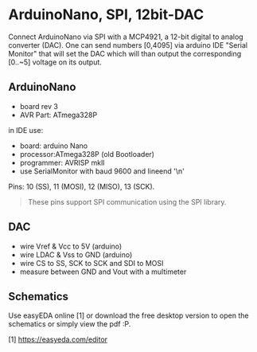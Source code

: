 ArduinoNano, SPI, 12bit-DAC
=====================

Connect ArduinoNano via SPI with a MCP4921, a 12-bit digital to analog converter (DAC).
One can send numbers [0,4095] via arduino IDE "Serial Monitor" that will set the 
DAC which will than output the corresponding [0..~5] voltage on its output. 

ArduinoNano
-----------
- board rev 3
- AVR Part: ATmega328P

in IDE use:
 - board: arduino Nano
 - processor:ATmega328P (old Bootloader)
 - programmer: AVRISP mkll
 - use SerialMonitor with baud 9600 and lineend '\n'

Pins: 10 (SS), 11 (MOSI), 12 (MISO), 13 (SCK). 
> These pins support SPI communication using the SPI library.

DAC
---
- wire Vref & Vcc to 5V (arduino)
- wire LDAC & Vss to GND (arduino) 
- wire CS to SS, SCK to SCK and SDI to MOSI
- measure between GND and Vout with a multimeter

Schematics
----------
Use easyEDA online [1] or download the free desktop version to open the schematics or
simply view the pdf :P.


[1] https://easyeda.com/editor



